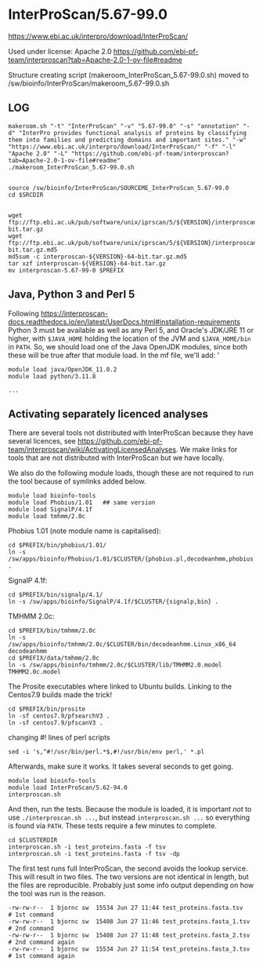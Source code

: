 InterProScan/5.67-99.0
======================

<https://www.ebi.ac.uk/interpro/download/InterProScan/>

Used under license:
Apache 2.0
<https://github.com/ebi-pf-team/interproscan?tab=Apache-2.0-1-ov-file#readme>

Structure creating script (makeroom_InterProScan_5.67-99.0.sh) moved to /sw/bioinfo/InterProScan/makeroom_5.67-99.0.sh

LOG
---

    makeroom.sh "-t" "InterProScan" "-v" "5.67-99.0" "-s" "annotation" "-d" "InterPro provides functional analysis of proteins by classifying them into families and predicting domains and important sites." "-w" "https://www.ebi.ac.uk/interpro/download/InterProScan/" "-f" "-l" "Apache 2.0" "-L" "https://github.com/ebi-pf-team/interproscan?tab=Apache-2.0-1-ov-file#readme"
    ./makeroom_InterProScan_5.67-99.0.sh


    source /sw/bioinfo/InterProScan/SOURCEME_InterProScan_5.67-99.0
    cd $SRCDIR


    wget ftp://ftp.ebi.ac.uk/pub/software/unix/iprscan/5/${VERSION}/interproscan-${VERSION}-64-bit.tar.gz
    wget ftp://ftp.ebi.ac.uk/pub/software/unix/iprscan/5/${VERSION}/interproscan-${VERSION}-64-bit.tar.gz.md5
    md5sum -c interproscan-${VERSION}-64-bit.tar.gz.md5
    tar xzf interproscan-${VERSION}-64-bit.tar.gz
    mv interproscan-5.67-99-0 $PREFIX


Java, Python 3 and Perl 5
-------------------------

Following
<https://interproscan-docs.readthedocs.io/en/latest/UserDocs.html#installation-requirements>
Python 3 must be available as well as any Perl 5, and Oracle's JDK/JRE 11 or
higher, with `$JAVA_HOME` holding the location of the JVM and `$JAVA_HOME/bin`
in `PATH`.  So, we should load one of the Java OpenJDK modules, since both these will
be true after that module load.  In the mf file, we'll add: '

    module load java/OpenJDK_11.0.2
    module load python/3.11.8

    ...


Activating separately licenced analyses
---------------------------------------

There are several tools not distributed with InterProScan because they have
several licences, see
<https://github.com/ebi-pf-team/interproscan/wiki/ActivatingLicensedAnalyses>.
We make links for tools that are not distributed with InterProScan but we have
locally.

We also do the following module loads, though these are not required to run the
tool because of symlinks added below.

    module load bioinfo-tools
    module load Phobius/1.01   ## same version
    module load SignalP/4.1f
    module load tmhmm/2.0c

Phobius 1.01 (note module name is capitalised):

    cd $PREFIX/bin/phobius/1.01/
    ln -s /sw/apps/bioinfo/Phobius/1.01/$CLUSTER/{phobius.pl,decodeanhmm,phobius.model,phobius.options} .

SignalP 4.1f:

    cd $PREFIX/bin/signalp/4.1/
    ln -s /sw/apps/bioinfo/SignalP/4.1f/$CLUSTER/{signalp,bin} .

TMHMM 2.0c:

    cd $PREFIX/bin/tmhmm/2.0c
    ln -s /sw/apps/bioinfo/tmhmm/2.0c/$CLUSTER/bin/decodeanhmm.Linux_x86_64 decodeanhmm
    cd $PREFIX/data/tmhmm/2.0c
    ln -s /sw/apps/bioinfo/tmhmm/2.0c/$CLUSTER/lib/TMHMM2.0.model TMHMM2.0c.model

The Prosite executables where linked to Ubuntu builds. Linking to the Centos7.9 builds made the trick!

    cd $PREFIX/bin/prosite
    ln -sf centos7.9/pfsearchV3 .
    ln -sf centos7.9/pfscanV3 .


changing #! lines of perl scripts

    sed -i 's,^#!/usr/bin/perl.*$,#!/usr/bin/env perl,' *.pl


Afterwards, make sure it works.  It takes several seconds to get going.

    module load bioinfo-tools
    module load InterProScan/5.62-94.0
    interproscan.sh

And then, run the tests.  Because the module is loaded, it is important *not*
to use `./interproscan.sh ...`, but instead `interproscan.sh ...` so everything
is found via `PATH`.  These tests require a few minutes to complete.

    cd $CLUSTERDIR
    interproscan.sh -i test_proteins.fasta -f tsv
    interproscan.sh -i test_proteins.fasta -f tsv -dp

The first test runs full InterProScan, the second avoids the lookup service.
This will result in two files. 
The two versions are not identical in length, but the files are reproducible. Probably just some info output depending on how the tool was run is the reason. 

    -rw-rw-r--  1 bjornc sw  15534 Jun 27 11:44 test_proteins.fasta.tsv    # 1st command
    -rw-rw-r--  1 bjornc sw  15408 Jun 27 11:46 test_proteins.fasta_1.tsv  # 2nd command
    -rw-rw-r--  1 bjornc sw  15408 Jun 27 11:48 test_proteins.fasta_2.tsv  # 2nd command again
    -rw-rw-r--  1 bjornc sw  15534 Jun 27 11:54 test_proteins.fasta_3.tsv  # 1st command again






